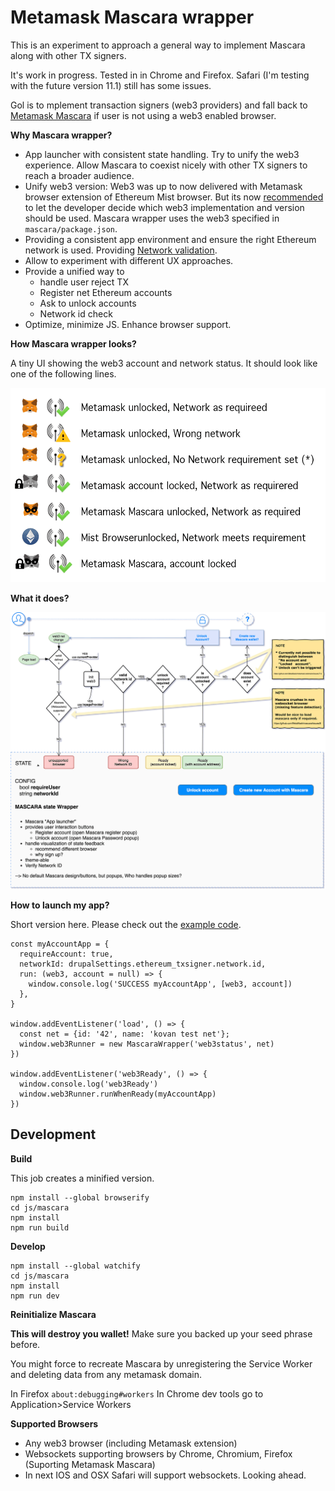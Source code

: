 # Metamask Mascara wrapper

This is an experiment to approach a general way to implement Mascara along with other TX signers. 

It's work in progress. Tested in in Chrome and Firefox. Safari (I'm testing with the future version 11.1) still has some issues. 

Gol is to mplement transaction signers (web3 providers) and fall back to [Metamask Mascara](https://github.com/MetaMask/mascara/) if user is not using a web3 enabled browser.

**Why Mascara wrapper?**

* App launcher with consistent state handling. Try to unify the web3 experience. Allow Mascara to coexist nicely with other TX signers to reach a broader audience. 
* Unify web3 version: Web3 was up to now delivered with Metamask browser extension of Ethereum Mist browser. But its now [recommended](https://github.com/MetaMask/faq/blob/master/detecting_metamask.md#deprecation-of-global-web3js) to let the developer decide which web3 implementation and version should be used. Mascara wrapper uses the web3 specified in `mascara/package.json`.
* Providing a consistent app environment and ensure the right Ethereum network is used. Providing [Network validation](https://github.com/MetaMask/faq/blob/master/DEVELOPERS.md#construction_worker-network-check).
* Allow to experiment with different UX approaches. 
* Provide a unified way to 
	* handle user reject TX
	* Register net Ethereum accounts
	* Ask to unlock accounts
	* Network id check
* Optimize, minimize JS. Enhance browser support.

**How Mascara wrapper looks?**

A tiny UI showing the web3 account and network status. It should look like one of the following lines.

![Mascara wrapper ui](https://raw.githubusercontent.com/digitaldonkey/mascara_wrapper/master/doc-assets/mascara-wrapper-ui.gif)
 
**What it does?**
 
![Maskara wrapper current state](https://raw.githubusercontent.com/digitaldonkey/mascara_wrapper/master/doc-assets/mascara-wrapper-UML.gif)

**How to launch my app?**

Short version here. Please check out the [example code](https://github.com/digitaldonkey/ethereum/blob/8.x-1.x/ethereum_txsigner/js/mascara/src/index.js). 

```
const myAccountApp = {
  requireAccount: true,
  networkId: drupalSettings.ethereum_txsigner.network.id,
  run: (web3, account = null) => {
    window.console.log('SUCCESS myAccountApp', [web3, account])
  },
}

window.addEventListener('load', () => {
  const net = {id: '42', name: 'kovan test net'};
  window.web3Runner = new MascaraWrapper('web3status', net)
})

window.addEventListener('web3Ready', () => {
  window.console.log('web3Ready')
  window.web3Runner.runWhenReady(myAccountApp)
})
```

## Development

**Build**

This job creates a minified version.

```
npm install --global browserify
cd js/mascara
npm install
npm run build
```

**Develop**

```
npm install --global watchify
cd js/mascara
npm install
npm run dev
```

**Reinitialize Mascara**

**This will destroy you wallet!** Make sure you backed up your seed phrase before. 

You might force to recreate Mascara by unregistering the Service Worker and deleting data from any metamask domain.

In Firefox `about:debugging#workers`
In Chrome dev tools go to Application>Service Workers

**Supported Browsers**

* Any web3 browser (including Metamask extension)
* Websockets supporting browsers by Chrome, Chromium, Firefox (Suporting Metamask Mascara)
*  In next IOS and OSX Safari will support websockets. Looking ahead. 

